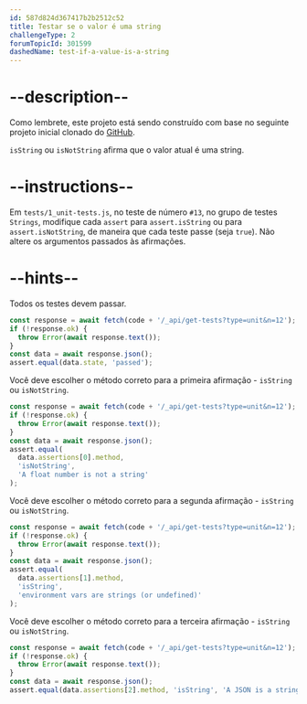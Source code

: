 ```yaml
---
id: 587d824d367417b2b2512c52
title: Testar se o valor é uma string
challengeType: 2
forumTopicId: 301599
dashedName: test-if-a-value-is-a-string
---
```


# --description--

Como lembrete, este projeto está sendo construído com base no seguinte projeto inicial clonado do <a href="https://github.com/freeCodeCamp/boilerplate-mochachai/" target="_blank" rel="noopener noreferrer nofollow">GitHub</a>.

`isString` ou `isNotString` afirma que o valor atual é uma string.

# --instructions--

Em `tests/1_unit-tests.js`, no teste de número `#13`, no grupo de testes `Strings`, modifique cada `assert` para `assert.isString` ou para `assert.isNotString`, de maneira que cada teste passe (seja `true`). Não altere os argumentos passados às afirmações.

# --hints--

Todos os testes devem passar.

```js
const response = await fetch(code + '/_api/get-tests?type=unit&n=12');
if (!response.ok) {
  throw Error(await response.text());
}
const data = await response.json();
assert.equal(data.state, 'passed');
```

Você deve escolher o método correto para a primeira afirmação - `isString` ou `isNotString`.

```js
const response = await fetch(code + '/_api/get-tests?type=unit&n=12');
if (!response.ok) {
  throw Error(await response.text());
}
const data = await response.json();
assert.equal(
  data.assertions[0].method,
  'isNotString',
  'A float number is not a string'
);
```

Você deve escolher o método correto para a segunda afirmação - `isString` ou `isNotString`.

```js
const response = await fetch(code + '/_api/get-tests?type=unit&n=12');
if (!response.ok) {
  throw Error(await response.text());
}
const data = await response.json();
assert.equal(
  data.assertions[1].method,
  'isString',
  'environment vars are strings (or undefined)'
);
```

Você deve escolher o método correto para a terceira afirmação - `isString` ou `isNotString`.

```js
const response = await fetch(code + '/_api/get-tests?type=unit&n=12');
if (!response.ok) {
  throw Error(await response.text());
}
const data = await response.json();
assert.equal(data.assertions[2].method, 'isString', 'A JSON is a string');
```

